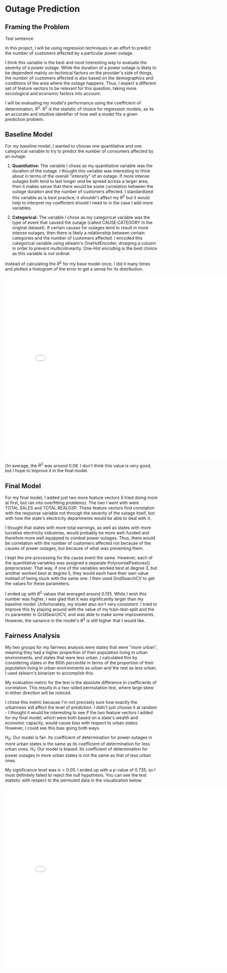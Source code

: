 # Outage Prediction

## Framing the Problem

Test sentence

In this project, I will be using regression techniques in an effort to predict the number of customers affected by a particular power outage. 

I think this variable is the best and most interesting way to evaluate the severity of a power outage. While the duration of a power outage is likely to be dependent mainly on technical factors on the provider's side of things, the number of customers affected is also based on the demographics and conditions of the area where the outage happens. Thus, I expect a different set of feature vectors to be relevant for this question, taking more sociological and economic factors into account.

I will be evaluating my model's performance using the coefficient of determination, $R^{2}$. $R^{2}$ is the statistic of choice for regression models, as its an accurate and intuitive identifier of how well a model fits a given prediction problem.

## Baseline Model

For my baseline model, I wanted to choose one quantitative and one categorical variable to try to predict the number of consumers affected by an outage.

1. **Quantitative:** The variable I chose as my quantitative variable was the duration of the outage. I thought this variable was interesting to think about in terms of the overall "intensity" of an outage. If more intense outages both tend to last longer *and* be spread across a larger area, then it makes sense that there would be some correlation between the outage duration and the number of customers affected. I standardized this variable as is best practice; it shouldn't affect my $R^{2}$ but it would help to interpret my coefficient should I need to in the case I add more variables.

2. **Categorical:** The variable I chose as my categorical variable was the type of event that caused the outage (called CAUSE.CATEGORY in the original dataset). If certain causes for outages tend to result in more intense outages, then there is likely a relationship between certain categories and the number of customers affected. I encoded this categorical variable using sklearn's OneHotEncoder, dropping a column in order to prevent multicolinearity. One-Hot encoding is the best choice as this variable is not ordinal.

Instead of calculating the $R^{2}$ for my base model once, I did it many times and plotted a histogram of the error to get a sense for its distribution.

<iframe src="assets/base_coef.html" width=800 height=600 frameBorder=0></iframe>

On average, the $R^{2}$ was around 0.08. I don't think this value is very good, but I hope to improve it in the final model.

## Final Model

For my final model, I added just two more feature vectors (I tried doing more at first, but ran into overfitting problems). The two I went with were TOTAL.SALES and TOTAL.REALGSP. These feature vectors find correlation with the response variable not through the severity of the outage itself, but with how the state's electricity departments would be able to deal with it.

I thought that states with more total earnings, as well as states with more lucrative electricity industries, would probably be more well-funded and therefore more well equipped to combat power outages. Thus, there would be correlation with the number of customers affected not because of the causes of power outages, but because of what was preventing them. 

I kept the pre-processing for the cause event the same. However, each of the quantitative variables was assigned a separate PolynomialFeatures() preprocesser. That way, if one of the variables worked best at degree 3, but another worked best at degree 5, they would each have their own value instead of being stuck with the same one. I then used GridSearchCV to get the values for these parameters.

I ended up with $R^{2}$ values that averaged around 0.135. While I wish this number was higher, I was glad that It was significantly larger than my baseline model. Unfortunately, my model also isn't very consistent. I tried to improve this by playing around with the value of my train-test-split and the cv parameter in GridSearchCV, and was able to make some improvements. However, the variance in the model's $R^{2}$ is still higher that I would like.

## Fairness Analysis

My two groups for my fairness analysis were states that were "more urban", meaning they had a higher proportion of their population living in urban environments, and states that were less urban. I calculated this by considering states in the 60th percentile in terms of the proportion of their population living in urban environments as urban and the rest as less urban. I used sklearn's binarizer to accomplish this.

My evaluation metric for the test is the absolute difference in coefficients of correlation. This results in a two-sided permutation test, where large skew in either direction will be noticed.

I chose this metric because I'm not precisely sure how exactly the urbanness will affect the level of prediction. I didn't just choose it at random - I thought it would be interesting to see if the two feature vectors I added for my final model, which were both based on a state's wealth and economic capacity, would cause bias with respect to urban states. However, I could see this bias going both ways.

$H_{0}$: Our model is fair. Its coefficient of determination for power outages in more urban states is the same as its coefficient of determination for less urban ones.
$H_{1}$: Our model is biased. Its coefficient of determination for power outages in more urban states is not the same as that of less urban ones.

My significance level was $\alpha = 0.05$. I ended up with a p-value of 0.735, so I most definitely failed to reject the null hypothesis. You can see the test statistic with respect to the permuted data in the visualization below. 

<iframe src="assets/fairness.html" width=800 height=600 frameBorder=0></iframe>